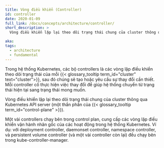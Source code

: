 ```yaml
---
title: Vòng điều khiển (Controller)
id: controller
date: 2020-01-09
full_link: /docs/concepts/architecture/controller/
short_description: >
  Vòng điều khiển lặp lại theo dõi trạng thái chung của cluster thông qua apiserver và tự động thay đổi để hệ thống từ trạng thái hiện tại đạt tới trạng thái mong muốn.

aka:
tags:
  - architecture
  - fundamental
---
```


Trong hệ thống Kubernetes, các bộ controllers là các vòng lặp điều khiển theo dõi trạng thái của mỗi {{< glossary_tooltip term_id="cluster" text="cluster">}}, sau đó chúng sẽ tạo hoặc yêu cầu sự thay đổi cần thiết.
Mỗi controller cố thực hiện việc thay đổi để giúp hệ thống chuyển từ trạng thái hiện tại sang trạng thái mong muốn.

<!--more-->

Vòng điều khiển lặp lại theo dõi trạng thái chung của cluster thông qua Kubernetes API server (một thần phần của {{< glossary_tooltip term_id="control-plane" >}}).

Một vài controllers chạy bên trong control plan, cung cấp các vòng lặp điều khiển vận hành nhân gốc của các hoạt động trong hệ thống Kubernetes. Ví dụ: với deployment controller, daemonset controller, namespace controller, và persistent volume controller (và một vài controller còn lại) đều chạy bên trong kube-controller-manager.